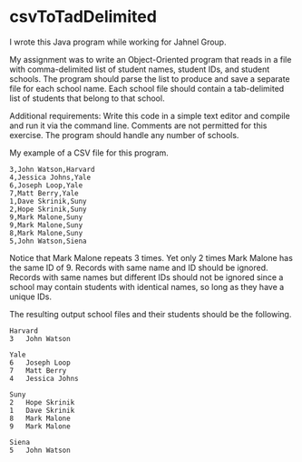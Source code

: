 # csvToTadDelimited

I wrote this Java program while working for Jahnel Group. 

My assignment was to write an Object-Oriented program that reads in a file with comma-delimited list of student names, student IDs, and student schools. The program should parse the list to produce and save a separate file for each school name. Each school file should contain a tab-delimited list of students that belong to that school. 

Additional requirements: 
Write this code in a simple text editor and compile and run it via the command line. Comments are not permitted for this exercise. The program should handle any number of schools. 

My example of a CSV file for this program. 
```
3,John Watson,Harvard
4,Jessica Johns,Yale
6,Joseph Loop,Yale
7,Matt Berry,Yale
1,Dave Skrinik,Suny
2,Hope Skrinik,Suny
9,Mark Malone,Suny
9,Mark Malone,Suny
8,Mark Malone,Suny
5,John Watson,Siena
```
Notice that Mark Malone repeats 3 times. Yet only 2 times Mark Malone has the same ID of 9. Records with same name and ID should be ignored. Records with same names but different IDs should not be ignored since a school may contain students with identical names, so long as they have a unique IDs.

The resulting output school files and their students should be the following. 
```
Harvard
3	John Watson

Yale
6	Joseph Loop
7	Matt Berry
4	Jessica Johns

Suny
2	Hope Skrinik
1	Dave Skrinik
8	Mark Malone
9	Mark Malone

Siena
5	John Watson
```
